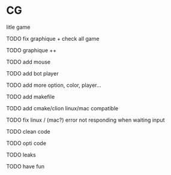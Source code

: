# CG
litle game

TODO fix graphique + check all game

TODO graphique ++

TODO add mouse

TODO add bot player

TODO add more option, color, player...

TODO add makefile

TODO add cmake/clion linux/mac compatible

TODO fix linux / (mac?) error not responding when waiting input

TODO clean code

TODO opti code

TODO leaks

TODO have fun

